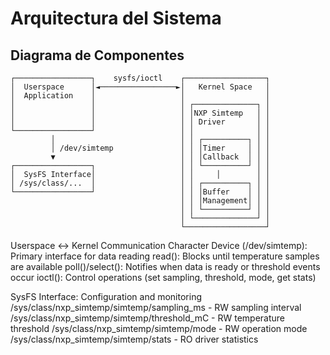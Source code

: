 # Arquitectura del Sistema

## Diagrama de Componentes

```
┌─────────────────┐    sysfs/ioctl    ┌──────────────────┐
│  Userspace      │◄─────────────────►│   Kernel Space   │
│  Application    │                   │                  │
│                 │                   │ ┌──────────────┐ │
│                 │                   │ │NXP Simtemp   │ │
│                 │                   │ │ Driver       │ │
└─────────────────┘                   │ │              │ │
         │                            │ │ ┌──────────┐ │ │
         │ /dev/simtemp               │ │ │Timer     │ │ │
         ▼                            │ │ │Callback  │ │ │
┌─────────────────┐                   │ │ └──────────┘ │ │
│  SysFS Interface│                   │ │     │        │ │
│ /sys/class/...  │                   │ │ ┌──────────┐ │ │
└─────────────────┘                   │ │ │Buffer    │ │ │
                                      │ │ │Management│ │ │
                                      │ │ └──────────┘ │ │
                                      │ └──────────────┘ │
                                      └──────────────────┘
```
Userspace ↔ Kernel Communication
Character Device (/dev/simtemp): Primary interface for data reading
read(): Blocks until temperature samples are available
poll()/select(): Notifies when data is ready or threshold events occur
ioctl(): Control operations (set sampling, threshold, mode, get stats)

SysFS Interface: Configuration and monitoring
/sys/class/nxp_simtemp/simtemp/sampling_ms - RW sampling interval
/sys/class/nxp_simtemp/simtemp/threshold_mC - RW temperature threshold
/sys/class/nxp_simtemp/simtemp/mode - RW operation mode
/sys/class/nxp_simtemp/simtemp/stats - RO driver statistics

